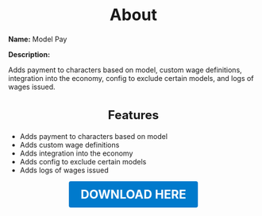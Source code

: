 <h1 style="text-align:center; font-size:2rem; font-weight:bold;">About</h1>

**Name:**
Model Pay

**Description:**

Adds payment to characters based on model, custom wage definitions, integration into the economy, config to exclude certain models, and logs of wages issued.

<h2 style="text-align:center; font-size:1.5rem; font-weight:bold;">Features</h2>

- Adds payment to characters based on model
- Adds custom wage definitions
- Adds integration into the economy
- Adds config to exclude certain models
- Adds logs of wages issued

<p align="center"><a href="https://github.com/LiliaFramework/Modules/raw/refs/heads/gh-pages/modelpay.zip" style="display:inline-block;padding:12px 24px;font-size:1.5rem;font-weight:bold;text-decoration:none;color:#fff;background-color:var(--md-primary-fg-color,#007acc);border-radius:4px;">DOWNLOAD HERE</a></p>
